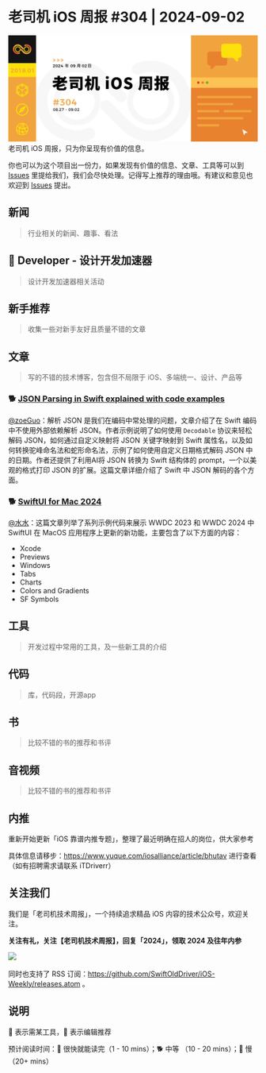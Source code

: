# 老司机 iOS 周报 #304 | 2024-09-02

![ios-weekly](https://github.com/SwiftOldDriver/iOS-Weekly/blob/master/assets/weekly-header/304.jpg?raw=true)
老司机 iOS 周报，只为你呈现有价值的信息。

你也可以为这个项目出一份力，如果发现有价值的信息、文章、工具等可以到 [Issues](https://github.com/SwiftOldDriver/iOS-Weekly/issues) 里提给我们，我们会尽快处理。记得写上推荐的理由哦。有建议和意见也欢迎到 [Issues](https://github.com/SwiftOldDriver/iOS-Weekly/issues) 提出。

## 新闻

> 行业相关的新闻、趣事、看法

##  Developer - 设计开发加速器

> 设计开发加速器相关活动

## 新手推荐

> 收集一些对新手友好且质量不错的文章

## 文章

> 写的不错的技术博客，包含但不局限于 iOS、多端统一、设计、产品等
>
### 🐕 [JSON Parsing in Swift explained with code examples](https://www.avanderlee.com/swift/json-parsing-decoding/)

[@zoeGuo](https://github.com/zoeGuo)：解析 JSON 是我们在编码中常处理的问题，文章介绍了在 Swift 编码中不使用外部依赖解析 JSON。作者示例说明了如何使用 `Decodable` 协议来轻松解码 JSON，如何通过自定义映射将 JSON 关键字映射到 Swift 属性名，以及如何转换驼峰命名法和蛇形命名法，示例了如何使用自定义日期格式解码 JSON 中的日期。作者还提供了利用AI将 JSON 转换为 Swift 结构体的 prompt，一个以美观的格式打印 JSON 的扩展。这篇文章详细介绍了 Swift 中 JSON 解码的各个方面。


### 🐕 [SwiftUI for Mac 2024](https://troz.net/post/2024/swiftui-mac-2024/)

[@水水](https://www.xuyanlan.com/categories/iOS/)：这篇文章列举了系列示例代码来展示 WWDC 2023 和 WWDC 2024 中 SwiftUI 在 MacOS 应用程序上更新的新功能，主要包含了以下方面的内容：

- Xcode
- Previews
- Windows
- Tabs
- Charts
- Colors and Gradients
- SF Symbols

## 工具

> 开发过程中常用的工具，及一些新工具的介绍

## 代码

> 库，代码段，开源app

## 书

> 比较不错的书的推荐和书评

## 音视频

> 比较不错的书的推荐和书评

## 内推

重新开始更新「iOS 靠谱内推专题」，整理了最近明确在招人的岗位，供大家参考

具体信息请移步：https://www.yuque.com/iosalliance/article/bhutav 进行查看（如有招聘需求请联系 iTDriverr）

## 关注我们

我们是「老司机技术周报」，一个持续追求精品 iOS 内容的技术公众号，欢迎关注。

**关注有礼，关注【老司机技术周报】，回复「2024」，领取 2024 及往年内参**

![](https://github.com/SwiftOldDriver/iOS-Weekly/blob/master/assets/qrcode_for_wechat.jpg?raw=true)

同时也支持了 RSS 订阅：https://github.com/SwiftOldDriver/iOS-Weekly/releases.atom 。

## 说明

🚧 表示需某工具，🌟 表示编辑推荐

预计阅读时间：🐎 很快就能读完（1 - 10 mins）；🐕 中等 （10 - 20 mins）；🐢 慢（20+ mins）
